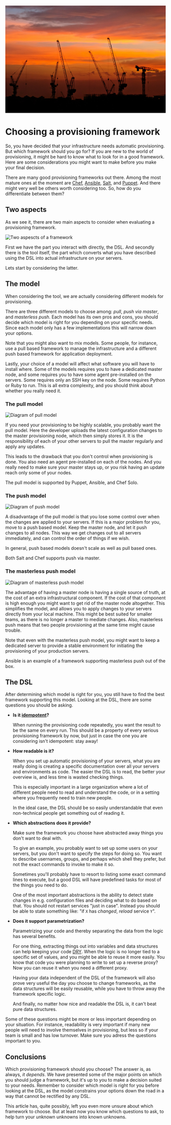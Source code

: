 ![Cover image: construction cranes in sunset](choosing/cranes.jpg)

# Choosing a provisioning framework

So, you have decided that your infrastructure needs automatic provisioning. But which framework should you go for? If you are new to the world of provisioning, it might be hard to know what to look for in a good framework. Here are some considerations you might want to make before you make your final decision.

There are many good provisioning frameworks out there. Among the most mature ones at the moment are [Chef](https://www.chef.io/chef), [Ansible](http://www.ansible.com), [Salt](http://docs.saltstack.com/en/latest/), and [Puppet](http://puppetlabs.com). And there might very well be others worth considering too. So, how do you differentiate between them?

## Two aspects

As we see it, there are two main aspects to consider when evaluating a provisioning framework. 

![Two aspescts of a framework](https://bekkopen.blob.core.windows.net/attachments/e78b6072-d8f1-467e-adc5-04393f533ad6)

First we have the part you interact with directly, the DSL. And secondly there is the tool itself, the part which converts what you have described using the DSL into actual infrastructure on your servers.

Lets start by considering the latter.

## The model

When considering the tool, we are actually considering different models for provisioning.

There are three different models to choose among: *pull*, *push via master*, and *masterless push*. Each model has its own pros and cons, you should decide which model is right for you depending on your specific needs. Since each model only has a few implementations this will narrow down your options.

Note that you might also want to mix models. Some people, for instance, use a pull based framework to manage the infrastructure and a different push based framework for application deployment.

Lastly, your choice of a model will affect what software you will have to install where. Some of the models requires you to have a dedicated master node, and some requires you to have some agent pre-installed on the servers. Some requires only an SSH key on the node. Some requires Python or Ruby to run. This is all extra complexity, and you should think about whether you really need it.


### The pull model

![Diagram of pull model](https://bekkopen.blob.core.windows.net/attachments/6925688e-012e-43dc-b242-f58c30b2755c)

If you need your provisioning to be highly scalable, you probably want the pull model. Here the developer uploads the latest configuration changes to the master provisioning node, which then simply stores it. It is the responsibility of each of your other servers to pull the master regularly and apply any updates. 

This leads to the drawback that you don't control when provisioning is done. You also need an agent pre-installed on each of the nodes. And you really need to make sure your master stays up, or you risk having an update reach only some of your nodes.

The pull model is supported by Puppet, Ansible, and Chef Solo.


### The push model

![Diagram of push model](https://bekkopen.blob.core.windows.net/attachments/0b776322-c18a-4349-b92e-5970c62ec53c)

A disadvantage of the pull model is that you lose some control over when the changes are applied to your servers. If this is a major problem for you, move to a push based model. Keep the master node, and let it push changes to all nodes. This way we get changes out to all servers immediately, and can control the order of things if we wish.

In general, push based models doesn't scale as well as pull based ones.

Both Salt and Chef supports push via master.


### The masterless push model

![Diagram of masterless push model](https://bekkopen.blob.core.windows.net/attachments/dd663986-18e8-45af-8df2-edf4a19715e1)

The advantage of having a master node is having a single source of truth, at the cost of an extra infrastructural component. If the cost of that component is high enough you might want to get rid of the master node altogether. This simplifies the model, and allows you to apply changes to your servers directly from your local machine. This might be best suited for smaller teams, as there is no longer a master to mediate changes. Also, masterless push means that two people provisioning at the same time might cause trouble.

Note that even with the masterless push model, you might want to keep a dedicated server to provide a stable environment for initiating the provisioning of your production servers.

Ansible is an example of a framework supporting masterless push out of the box.

## The DSL

After determining which model is right for you, you still have to find the best framework supporting this model. Looking at the DSL, there are some questions you should be asking.

- **Is it [idempotent](https://en.wikipedia.org/wiki/Idempotence)?**

 	When running the provisioning code repeatedly, you want the result to be the same on every run. This should be a property of every serious provisioning framework by now, but just in case the one you are considering isn't idempotent: stay away!

- **How readable is it?**

	When you set up automatic provisioning of your servers, what you are really doing is creating a specific documentation over all your servers and environments as code. The easier the DSL is to read, the better your overview is, and less time is wasted checking things.

    This is especially important in a large organization where a lot of different people need to read and understand the code, or in a setting where you frequently need to train new people.

    In the ideal case, the DSL should be so easily understandable that even non-technical people get something out of reading it.

- **Which abstractions does it provide?**

	Make sure the framework you choose have abstracted away things you don't want to deal with.

	To give an example, you probably want to set up some users on your servers, but you don't want to specify the steps for doing so. You want to describe usernames, groups, and perhaps which shell they prefer, but not the exact commands to invoke to make it so.

	Sometimes you'll probably have to resort to listing some exact command lines to execute, but a good DSL will have predefined tasks for most of the things you need to do.

	One of the most important abstractions is the ability to detect state changes in e.g. configuration files and deciding what to do based on that. You should not restart services "just in case". Instead you should be able to state something like: "if `X` has *changed*, *reload* service `Y`".

- **Does it support parametrization?**

	Parametrizing your code and thereby separating the data from the logic has several benefits. 

	For one thing, extracting things out into variables and data structures can help keeping your code [DRY](https://en.wikipedia.org/wiki/Don't_repeat_yourself). When the logic is no longer tied to a specific set of values, and you might be able to reuse it more easily. You know that code you were planning to write to set up a reverse proxy? Now you can reuse it when you need a different proxy.

	Having your data independent of the DSL of the framework will also prove very useful the day you choose to change frameworks, as the data structures will be easily reusable, while you have to throw away the framework specific logic.

	And finally, no matter how nice and readable the DSL is, it can't beat pure data structures. 


Some of these questions might be more or less important depending on your situation. For instance, readability is very important if many new people will need to involve themselves in provisioning, but less so if your team is small and has low turnover. Make sure you adress the questions important to you.


## Conclusions

Which provisioning framework should you choose? The answer is, as always, *it depends*. We have presented some of the major points on which you should judge a framework, but it's up to you to make a decision suited to your needs. Remember to consider which model is right for you before looking at the DSL, as the model constrains your options down the road in a way that cannot be rectified by any DSL.

This article has, quite possibly, left you even more unsure about which framework to choose. But at least now you know which questions to ask, to help turn your unknown unknowns into known unknowns.
